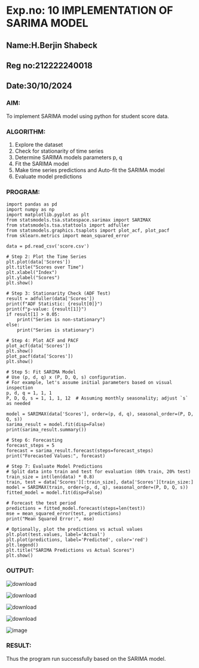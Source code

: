 # Exp.no: 10   IMPLEMENTATION OF SARIMA MODEL

## Name:H.Berjin Shabeck
## Reg no:212222240018
## Date:30/10/2024

### AIM:
To implement SARIMA model using python for student score data.
### ALGORITHM:
1. Explore the dataset
2. Check for stationarity of time series
3. Determine SARIMA models parameters p, q
4. Fit the SARIMA model
5. Make time series predictions and Auto-fit the SARIMA model
6. Evaluate model predictions
### PROGRAM:

```
import pandas as pd
import numpy as np
import matplotlib.pyplot as plt
from statsmodels.tsa.statespace.sarimax import SARIMAX
from statsmodels.tsa.stattools import adfuller
from statsmodels.graphics.tsaplots import plot_acf, plot_pacf
from sklearn.metrics import mean_squared_error

data = pd.read_csv('score.csv')

# Step 2: Plot the Time Series
plt.plot(data['Scores'])
plt.title("Scores over Time")
plt.xlabel("Index")
plt.ylabel("Scores")
plt.show()

# Step 3: Stationarity Check (ADF Test)
result = adfuller(data['Scores'])
print(f"ADF Statistic: {result[0]}")
print(f"p-value: {result[1]}")
if result[1] > 0.05:
    print("Series is non-stationary")
else:
    print("Series is stationary")

# Step 4: Plot ACF and PACF
plot_acf(data['Scores'])
plt.show()
plot_pacf(data['Scores'])
plt.show()

# Step 5: Fit SARIMA Model
# Use (p, d, q) x (P, D, Q, s) configuration.
# For example, let's assume initial parameters based on visual inspection
p, d, q = 1, 1, 1
P, D, Q, s = 1, 1, 1, 12  # Assuming monthly seasonality; adjust `s` as needed

model = SARIMAX(data['Scores'], order=(p, d, q), seasonal_order=(P, D, Q, s))
sarima_result = model.fit(disp=False)
print(sarima_result.summary())

# Step 6: Forecasting
forecast_steps = 5
forecast = sarima_result.forecast(steps=forecast_steps)
print("Forecasted Values:", forecast)

# Step 7: Evaluate Model Predictions
# Split data into train and test for evaluation (80% train, 20% test)
train_size = int(len(data) * 0.8)
train, test = data['Scores'][:train_size], data['Scores'][train_size:]
model = SARIMAX(train, order=(p, d, q), seasonal_order=(P, D, Q, s))
fitted_model = model.fit(disp=False)

# Forecast the test period
predictions = fitted_model.forecast(steps=len(test))
mse = mean_squared_error(test, predictions)
print("Mean Squared Error:", mse)

# Optionally, plot the predictions vs actual values
plt.plot(test.values, label='Actual')
plt.plot(predictions, label='Predicted', color='red')
plt.legend()
plt.title("SARIMA Predictions vs Actual Scores")
plt.show()

```

### OUTPUT:
![download](https://github.com/user-attachments/assets/046222a3-e2bb-40cc-8b55-554c135983f6)

![download](https://github.com/user-attachments/assets/890d15a4-02ff-40e2-9b47-ba84f38782f6)

![download](https://github.com/user-attachments/assets/356e8a33-b256-4894-b25d-c7ffe3497858)

![download](https://github.com/user-attachments/assets/59a848ef-fa92-4e60-a0ff-546ec7465325)

![image](https://github.com/user-attachments/assets/53cac200-ce50-40e0-8ec2-68b8f29056bd)

### RESULT:
Thus the program run successfully based on the SARIMA model.
